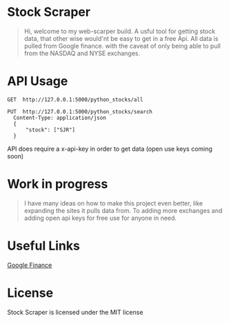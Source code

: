 # Stock Scraper

>Hi, welcome to my web-scarper build.
A usful tool for getting stock data, that other wise would'nt be easy to get in a free Api. All data is pulled from Google finance. with the caveat of only being able to pull from the NASDAQ and NYSE exchanges.

# API Usage

```curl
GET  http://127.0.0.1:5000/python_stocks/all
```

```curl
PUT  http://127.0.0.1:5000/python_stocks/search
  Content-Type: application/json
  {
      "stock": ["SJR"]
  }
```
API does require a x-api-key in order to get data (open use keys coming soon) 

# Work in progress 

> I have many ideas on how to make this project even better, like expanding the sites it pulls data from. To adding more exchanges and adding open api keys for free use for anyone in need.

# Useful Links
[Google Finance](https://www.google.com/finance)

# License
Stock Scraper is licensed under the MIT license
